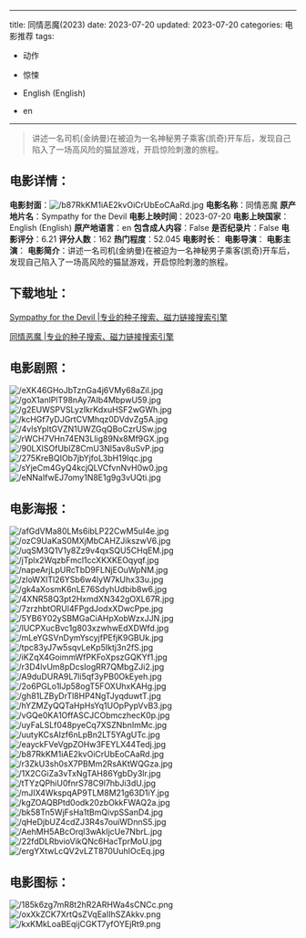 
---
title: 同情恶魔(2023)
date: 2023-07-20
updated: 2023-07-20
categories: 电影推荐
tags:
- 动作
- 惊悚

- English (English)
- en
---


> 讲述一名司机(金纳曼)在被迫为一名神秘男子乘客(凯奇)开车后，发现自己陷入了一场高风险的猫鼠游戏，开启惊险刺激的旅程。

## **电影详情**：

**电影封面**：<img src="https://image.tmdb.org/t/p/w200/b87RkKM1iAE2kvOiCrUbEoCAaRd.jpg" alt="/b87RkKM1iAE2kvOiCrUbEoCAaRd.jpg" title="/b87RkKM1iAE2kvOiCrUbEoCAaRd.jpg">
**电影名称**：同情恶魔
**原产地片名**：Sympathy for the Devil
**电影上映时间**：2023-07-20
**电影上映国家**：English (English)
**原产地语言**：en
**包含成人内容**：False
**是否纪录片**：False
**电影评分**：6.21
**评分人数**：162
**热门程度**：52.045
**电影时长**：
**电影导演**：
**电影主演**：
**电影简介**：讲述一名司机(金纳曼)在被迫为一名神秘男子乘客(凯奇)开车后，发现自己陷入了一场高风险的猫鼠游戏，开启惊险刺激的旅程。

## **下载地址**：
[Sympathy for the Devil |专业的种子搜索、磁力链接搜索引擎](https://movie.amd794.com:2083/?search=Sympathy%20for%20the%20Devil&ordering=&mode=match_phrase&page_size=10&page=1)

[同情恶魔 |专业的种子搜索、磁力链接搜索引擎](https://movie.amd794.com:2083/?search=%E5%90%8C%E6%83%85%E6%81%B6%E9%AD%94&ordering=&mode=match_phrase&page_size=10&page=1)
 

## **电影剧照**：
<img src="https://image.tmdb.org/t/p/original/eXK46GHoJbTznGa4j6VMy68aZil.jpg" alt="/eXK46GHoJbTznGa4j6VMy68aZil.jpg" title="/eXK46GHoJbTznGa4j6VMy68aZil.jpg"><img src="https://image.tmdb.org/t/p/original/goX1anlPlT98nAy7AIb4MbpwU59.jpg" alt="/goX1anlPlT98nAy7AIb4MbpwU59.jpg" title="/goX1anlPlT98nAy7AIb4MbpwU59.jpg"><img src="https://image.tmdb.org/t/p/original/g2EUWSPVSLyzIkrKdxuHSF2wGWh.jpg" alt="/g2EUWSPVSLyzIkrKdxuHSF2wGWh.jpg" title="/g2EUWSPVSLyzIkrKdxuHSF2wGWh.jpg"><img src="https://image.tmdb.org/t/p/original/kcHGf7yDJGrtCVMhqz0DVdvZg5A.jpg" alt="/kcHGf7yDJGrtCVMhqz0DVdvZg5A.jpg" title="/kcHGf7yDJGrtCVMhqz0DVdvZg5A.jpg"><img src="https://image.tmdb.org/t/p/original/4vlsYpItGVZN1UWZGqQBoCzrUSw.jpg" alt="/4vlsYpItGVZN1UWZGqQBoCzrUSw.jpg" title="/4vlsYpItGVZN1UWZGqQBoCzrUSw.jpg"><img src="https://image.tmdb.org/t/p/original/rWCH7VHn74EN3Llig89Nx8Mf9GX.jpg" alt="/rWCH7VHn74EN3Llig89Nx8Mf9GX.jpg" title="/rWCH7VHn74EN3Llig89Nx8Mf9GX.jpg"><img src="https://image.tmdb.org/t/p/original/90LXISOfUblZ8CmU3Nl5av8uSvP.jpg" alt="/90LXISOfUblZ8CmU3Nl5av8uSvP.jpg" title="/90LXISOfUblZ8CmU3Nl5av8uSvP.jpg"><img src="https://image.tmdb.org/t/p/original/275KreBQIOb7jbYjfoL3bH19Iqc.jpg" alt="/275KreBQIOb7jbYjfoL3bH19Iqc.jpg" title="/275KreBQIOb7jbYjfoL3bH19Iqc.jpg"><img src="https://image.tmdb.org/t/p/original/sYjeCm4GyQ4kcjQLVCfvnNvH0w0.jpg" alt="/sYjeCm4GyQ4kcjQLVCfvnNvH0w0.jpg" title="/sYjeCm4GyQ4kcjQLVCfvnNvH0w0.jpg"><img src="https://image.tmdb.org/t/p/original/eNNaIfwEJ7omy1N8E1g9g3vUQti.jpg" alt="/eNNaIfwEJ7omy1N8E1g9g3vUQti.jpg" title="/eNNaIfwEJ7omy1N8E1g9g3vUQti.jpg">

## **电影海报**：
<img src="https://image.tmdb.org/t/p/original/afGdVMa80LMs6ibLP22CwM5uI4e.jpg" alt="/afGdVMa80LMs6ibLP22CwM5uI4e.jpg" title="/afGdVMa80LMs6ibLP22CwM5uI4e.jpg"><img src="https://image.tmdb.org/t/p/original/ozC9UaKaS0MXjMbCAHZJikszwV6.jpg" alt="/ozC9UaKaS0MXjMbCAHZJikszwV6.jpg" title="/ozC9UaKaS0MXjMbCAHZJikszwV6.jpg"><img src="https://image.tmdb.org/t/p/original/uqSM3Q1V1y8Zz9v4qxSQU5CHqEM.jpg" alt="/uqSM3Q1V1y8Zz9v4qxSQU5CHqEM.jpg" title="/uqSM3Q1V1y8Zz9v4qxSQU5CHqEM.jpg"><img src="https://image.tmdb.org/t/p/original/jTplx2WqzbFmcl1ccXKXKEOqyqf.jpg" alt="/jTplx2WqzbFmcl1ccXKXKEOqyqf.jpg" title="/jTplx2WqzbFmcl1ccXKXKEOqyqf.jpg"><img src="https://image.tmdb.org/t/p/original/napeArjLpURcTbD9FLNjEOuWpNM.jpg" alt="/napeArjLpURcTbD9FLNjEOuWpNM.jpg" title="/napeArjLpURcTbD9FLNjEOuWpNM.jpg"><img src="https://image.tmdb.org/t/p/original/zloWXITl26YSb6w4lyW7kUhx33u.jpg" alt="/zloWXITl26YSb6w4lyW7kUhx33u.jpg" title="/zloWXITl26YSb6w4lyW7kUhx33u.jpg"><img src="https://image.tmdb.org/t/p/original/gk4aXosmK6nLE76SdyhUdbib8w6.jpg" alt="/gk4aXosmK6nLE76SdyhUdbib8w6.jpg" title="/gk4aXosmK6nLE76SdyhUdbib8w6.jpg"><img src="https://image.tmdb.org/t/p/original/4XNR58Q3pt2HxmdXN342gOXL67R.jpg" alt="/4XNR58Q3pt2HxmdXN342gOXL67R.jpg" title="/4XNR58Q3pt2HxmdXN342gOXL67R.jpg"><img src="https://image.tmdb.org/t/p/original/7zrzhbtORUl4FPgdJodxXDwcPpe.jpg" alt="/7zrzhbtORUl4FPgdJodxXDwcPpe.jpg" title="/7zrzhbtORUl4FPgdJodxXDwcPpe.jpg"><img src="https://image.tmdb.org/t/p/original/5YB6Y02ySBMGaCiAHpXobWzxJJN.jpg" alt="/5YB6Y02ySBMGaCiAHpXobWzxJJN.jpg" title="/5YB6Y02ySBMGaCiAHpXobWzxJJN.jpg"><img src="https://image.tmdb.org/t/p/original/lUCPXucBvc1g803xzwhwEdXDWfd.jpg" alt="/lUCPXucBvc1g803xzwhwEdXDWfd.jpg" title="/lUCPXucBvc1g803xzwhwEdXDWfd.jpg"><img src="https://image.tmdb.org/t/p/original/mLeYGSVnDymYscyjfPEfjK9GBUk.jpg" alt="/mLeYGSVnDymYscyjfPEfjK9GBUk.jpg" title="/mLeYGSVnDymYscyjfPEfjK9GBUk.jpg"><img src="https://image.tmdb.org/t/p/original/tpc83yJ7w5sqvLeKp5Iktj3n2fS.jpg" alt="/tpc83yJ7w5sqvLeKp5Iktj3n2fS.jpg" title="/tpc83yJ7w5sqvLeKp5Iktj3n2fS.jpg"><img src="https://image.tmdb.org/t/p/original/iKZqX4GoimmWfPKFoXpszGQKYf1.jpg" alt="/iKZqX4GoimmWfPKFoXpszGQKYf1.jpg" title="/iKZqX4GoimmWfPKFoXpszGQKYf1.jpg"><img src="https://image.tmdb.org/t/p/original/r3D4lvUm8pDcsIogRR7QMbgZJi2.jpg" alt="/r3D4lvUm8pDcsIogRR7QMbgZJi2.jpg" title="/r3D4lvUm8pDcsIogRR7QMbgZJi2.jpg"><img src="https://image.tmdb.org/t/p/original/A9duDURA9L7li5qf3yPB0OkEyeh.jpg" alt="/A9duDURA9L7li5qf3yPB0OkEyeh.jpg" title="/A9duDURA9L7li5qf3yPB0OkEyeh.jpg"><img src="https://image.tmdb.org/t/p/original/2o6PGLo1lJp58ogT5FOXUhxKAHg.jpg" alt="/2o6PGLo1lJp58ogT5FOXUhxKAHg.jpg" title="/2o6PGLo1lJp58ogT5FOXUhxKAHg.jpg"><img src="https://image.tmdb.org/t/p/original/gh81LZByDrTl8HP4NgTJyqduwtT.jpg" alt="/gh81LZByDrTl8HP4NgTJyqduwtT.jpg" title="/gh81LZByDrTl8HP4NgTJyqduwtT.jpg"><img src="https://image.tmdb.org/t/p/original/hYZMZyQQTaHpHsYq1UOpPypVvB3.jpg" alt="/hYZMZyQQTaHpHsYq1UOpPypVvB3.jpg" title="/hYZMZyQQTaHpHsYq1UOpPypVvB3.jpg"><img src="https://image.tmdb.org/t/p/original/vGQe0KA1OffASCJCObmczhecK0p.jpg" alt="/vGQe0KA1OffASCJCObmczhecK0p.jpg" title="/vGQe0KA1OffASCJCObmczhecK0p.jpg"><img src="https://image.tmdb.org/t/p/original/uyFaLSLf048pyeCq7XSZNbnImMc.jpg" alt="/uyFaLSLf048pyeCq7XSZNbnImMc.jpg" title="/uyFaLSLf048pyeCq7XSZNbnImMc.jpg"><img src="https://image.tmdb.org/t/p/original/uutyKCsAIzf6nLpBn2LT5YAgUTc.jpg" alt="/uutyKCsAIzf6nLpBn2LT5YAgUTc.jpg" title="/uutyKCsAIzf6nLpBn2LT5YAgUTc.jpg"><img src="https://image.tmdb.org/t/p/original/eayckFVeVgpZOHw3FEYLX44Tedj.jpg" alt="/eayckFVeVgpZOHw3FEYLX44Tedj.jpg" title="/eayckFVeVgpZOHw3FEYLX44Tedj.jpg"><img src="https://image.tmdb.org/t/p/original/b87RkKM1iAE2kvOiCrUbEoCAaRd.jpg" alt="/b87RkKM1iAE2kvOiCrUbEoCAaRd.jpg" title="/b87RkKM1iAE2kvOiCrUbEoCAaRd.jpg"><img src="https://image.tmdb.org/t/p/original/r3ZkU3sh0sX7PBMm2RsAKtWQGza.jpg" alt="/r3ZkU3sh0sX7PBMm2RsAKtWQGza.jpg" title="/r3ZkU3sh0sX7PBMm2RsAKtWQGza.jpg"><img src="https://image.tmdb.org/t/p/original/1X2CGiZa3vTxNgTAH86YgbDy3lr.jpg" alt="/1X2CGiZa3vTxNgTAH86YgbDy3lr.jpg" title="/1X2CGiZa3vTxNgTAH86YgbDy3lr.jpg"><img src="https://image.tmdb.org/t/p/original/tTYzQPhiU0fnrS78C9l7hbJi3dU.jpg" alt="/tTYzQPhiU0fnrS78C9l7hbJi3dU.jpg" title="/tTYzQPhiU0fnrS78C9l7hbJi3dU.jpg"><img src="https://image.tmdb.org/t/p/original/mJIX4WkspqAP9TLM8M21g63D1iY.jpg" alt="/mJIX4WkspqAP9TLM8M21g63D1iY.jpg" title="/mJIX4WkspqAP9TLM8M21g63D1iY.jpg"><img src="https://image.tmdb.org/t/p/original/kgZOAQBPtd0odk20zbOkkFWAQ2a.jpg" alt="/kgZOAQBPtd0odk20zbOkkFWAQ2a.jpg" title="/kgZOAQBPtd0odk20zbOkkFWAQ2a.jpg"><img src="https://image.tmdb.org/t/p/original/bk58Tn5WjFsHa1tBmQivpSSanD4.jpg" alt="/bk58Tn5WjFsHa1tBmQivpSSanD4.jpg" title="/bk58Tn5WjFsHa1tBmQivpSSanD4.jpg"><img src="https://image.tmdb.org/t/p/original/qHeDjbUZ4cdZJ3R4s7ouiWDnnS5.jpg" alt="/qHeDjbUZ4cdZJ3R4s7ouiWDnnS5.jpg" title="/qHeDjbUZ4cdZJ3R4s7ouiWDnnS5.jpg"><img src="https://image.tmdb.org/t/p/original/AehMH5ABcOrql3wAkIjcUe7NbrL.jpg" alt="/AehMH5ABcOrql3wAkIjcUe7NbrL.jpg" title="/AehMH5ABcOrql3wAkIjcUe7NbrL.jpg"><img src="https://image.tmdb.org/t/p/original/22fdDLRbvioVikQNc6HacTprMoU.jpg" alt="/22fdDLRbvioVikQNc6HacTprMoU.jpg" title="/22fdDLRbvioVikQNc6HacTprMoU.jpg"><img src="https://image.tmdb.org/t/p/original/ergYXtwLcQV2vLZT870UuhIOcEq.jpg" alt="/ergYXtwLcQV2vLZT870UuhIOcEq.jpg" title="/ergYXtwLcQV2vLZT870UuhIOcEq.jpg">

## **电影图标**：
<img src="https://image.tmdb.org/t/p/original/185k6zg7mR8t2hR2ARHWa4sCNCc.png" alt="/185k6zg7mR8t2hR2ARHWa4sCNCc.png" title="/185k6zg7mR8t2hR2ARHWa4sCNCc.png"><img src="https://image.tmdb.org/t/p/original/oxXkZCK7XrtQsZVqEaIIhSZAkkv.png" alt="/oxXkZCK7XrtQsZVqEaIIhSZAkkv.png" title="/oxXkZCK7XrtQsZVqEaIIhSZAkkv.png"><img src="https://image.tmdb.org/t/p/original/kxKMkLoaBEqijCGKT7yfOYEjRt9.png" alt="/kxKMkLoaBEqijCGKT7yfOYEjRt9.png" title="/kxKMkLoaBEqijCGKT7yfOYEjRt9.png">
